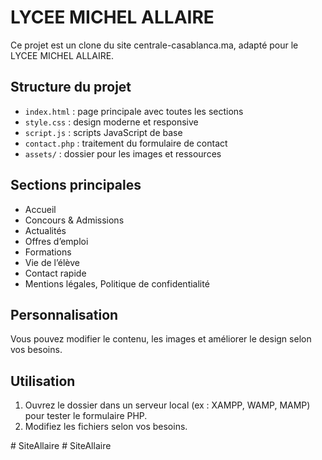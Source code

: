 # LYCEE MICHEL ALLAIRE

Ce projet est un clone du site centrale-casablanca.ma, adapté pour le LYCEE MICHEL ALLAIRE.

## Structure du projet
- `index.html` : page principale avec toutes les sections
- `style.css` : design moderne et responsive
- `script.js` : scripts JavaScript de base
- `contact.php` : traitement du formulaire de contact
- `assets/` : dossier pour les images et ressources

## Sections principales
- Accueil
- Concours & Admissions
- Actualités
- Offres d’emploi
- Formations
- Vie de l’élève
- Contact rapide
- Mentions légales, Politique de confidentialité

## Personnalisation
Vous pouvez modifier le contenu, les images et améliorer le design selon vos besoins.

## Utilisation
1. Ouvrez le dossier dans un serveur local (ex : XAMPP, WAMP, MAMP) pour tester le formulaire PHP.
2. Modifiez les fichiers selon vos besoins.

#   S i t e A l l a i r e  
 #   S i t e A l l a i r e  
 